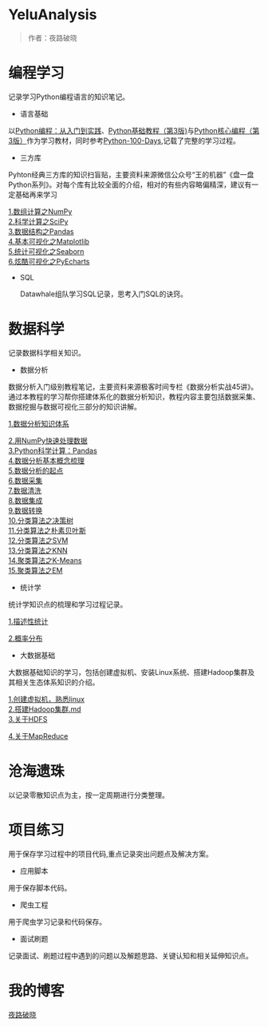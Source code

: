 YeluAnalysis
======================================
> 作者：夜路破晓


# 编程学习

记录学习Python编程语言的知识笔记。

* 语言基础

以[Python编程：从入门到实践](https://book.douban.com/subject/26829016/)、[Python基础教程（第3版)](https://book.douban.com/subject/27667375/)与[Python核心编程（第3版）](https://book.douban.com/subject/26801374/)作为学习教材，同时参考[Python-100-Days](https://github.com/jackfrued/Python-100-Days),记载了完整的学习过程。


* 三方库 

Pyhton经典三方库的知识扫盲贴，主要资料来源微信公众号“王的机器”《盘一盘Python系列》。对每个库有比较全面的介绍，相对的有些内容略偏精深，建议有一定基础再来学习

[1.数组计算之NumPy](编程学习/三方库/1.数组计算之Numpy.ipynb)
​	
[2.科学计算之SciPy](编程学习/三方库/2.科学计算之SciPy.ipynb)
​	
[3.数据结构之Pandas](编程学习/三方库/3.数据结构之Pandas.ipynb)
​	
[4.基本可视化之Matplotlib](编程学习/三方库/4.基本可视化之Matplotlib.ipynb)
​	
[5.统计可视化之Seaborn](编程学习/三方库/5.统计可视化之Seaborn.ipynb)
​	
[6.炫酷可视化之PyEcharts](编程学习/三方库/6.炫酷可视化之PyEcharts.ipynb)

- SQL

  Datawhale组队学习SQL记录，思考入门SQL的诀窍。


# 数据科学

记录数据科学相关知识。

* 数据分析

数据分析入门级别教程笔记，主要资料来源极客时间专栏《数据分析实战45讲》。通过本教程的学习帮你搭建体系化的数据分析知识，教程内容主要包括数据采集、数据挖掘与数据可视化三部分的知识讲解。

[1.数据分析知识体系](数据科学/数据分析/1.数据分析知识体系.ipynb)

[2.用NumPy快速处理数据](数据科学/数据分析/2.用Numpy快速处理数据.ipynb)
​	
[3.Python科学计算：Pandas](数据科学/数据分析/3.Python科学计算：Pandas.ipynb)
​	
[4.数据分析基本概念梳理](数据科学/数据分析/4.数据分析基本概念梳理.ipynb)
​	
[5.数据分析的起点](数据科学/数据分析/5.数据分析的起点.ipynb)
​	
[6.数据采集](数据科学/数据分析/6.数据采集.ipynb)
​	
[7.数据清洗](数据科学/数据分析/7.数据清洗.ipynb)
​	
[8.数据集成](数据科学/数据分析/8.数据集成.ipynb)
​	
[9.数据转换](数据科学/数据分析/9.数据转换.ipynb)
​	
[10.分类算法之决策树](数据科学/数据分析/10.分类算法之决策树.ipynb)
​	
[11.分类算法之朴素贝叶斯](数据科学/数据分析/11.分类算法之朴素贝叶斯.ipynb)
​	
[12.分类算法之SVM](数据科学/数据分析/12.分类算法之SVM.ipynb)
​	
[13.分类算法之KNN](数据科学/数据分析/13.分类算法之KNN.ipynb)
​	
[14.聚类算法之K-Means](数据科学/数据分析/14.聚类算法之K-Means.ipynb)
​	
[15.聚类算法之EM](数据科学/数据分析/15.聚类算法之EM.ipynb)

* 统计学

统计学知识点的梳理和学习过程记录。

[1.描述性统计](数据科学/统计学/1.描述性统计.ipynb)

[2.概率分布](数据科学/统计学/2.概率分布.ipynb)


* 大数据基础

大数据基础知识的学习，包括创建虚拟机、安装Linux系统、搭建Hadoop集群及其相关生态体系知识的介绍。

[1.创建虚拟机，熟悉linux](数据科学/大数据基础/1.创建虚拟机，熟悉linux.md)
​	
[2.搭建Hadoop集群.md](数据科学/大数据基础/2.搭建Hadoop集群.md)
​	
[3.关于HDFS](数据科学/大数据基础/3.关于HDFS.md)

[4.关于MapReduce](数据科学/大数据基础/4.关于MapReduce.md)

# 沧海遗珠

以记录零散知识点为主，按一定周期进行分类整理。


# 项目练习

用于保存学习过程中的项目代码,重点记录突出问题点及解决方案。

* 应用脚本

用于保存脚本代码。

* 爬虫工程

用于爬虫学习记录和代码保存。


* 面试刷题
	

记录面试、刷题过程中遇到的问题以及解题思路、关键认知和相关延伸知识点。


# 我的博客

[夜路破晓](https://blog.csdn.net/weixin_29370665)